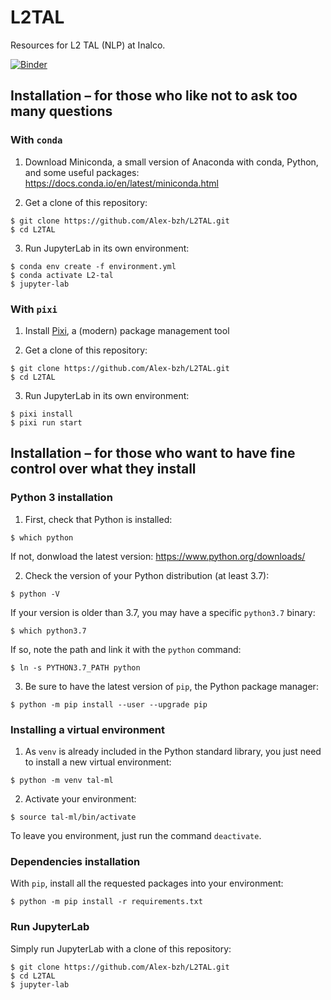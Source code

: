 # L2TAL

Resources for L2 TAL (NLP) at Inalco.

[![Binder](https://mybinder.org/badge_logo.svg)](https://mybinder.org/v2/gh/Alex-bzh/L2TAL/main)

## Installation – for those who like not to ask too many questions

### With `conda`

1. Download Miniconda, a small version of Anaconda with conda, Python, and some useful packages:  
https://docs.conda.io/en/latest/miniconda.html

2. Get a clone of this repository:

```
$ git clone https://github.com/Alex-bzh/L2TAL.git
$ cd L2TAL
```

3. Run JupyterLab in its own environment:

```
$ conda env create -f environment.yml
$ conda activate L2-tal
$ jupyter-lab
```

### With `pixi`

1. Install [Pixi](https://pixi.sh/), a (modern) package management tool

2. Get a clone of this repository:

```
$ git clone https://github.com/Alex-bzh/L2TAL.git
$ cd L2TAL
```

3. Run JupyterLab in its own environment:

```
$ pixi install
$ pixi run start
```

## Installation – for those who want to have fine control over what they install

### Python 3 installation

1. First, check that Python is installed:

```
$ which python
```

If not, donwload the latest version:
https://www.python.org/downloads/

2. Check the version of your Python distribution (at least 3.7):

```
$ python -V
```

If your version is older than 3.7, you may have a specific `python3.7` binary:

```
$ which python3.7
```

If so, note the path and link it with the `python` command:

```
$ ln -s PYTHON3.7_PATH python
```

3. Be sure to have the latest version of `pip`, the Python package manager:

```
$ python -m pip install --user --upgrade pip
```

### Installing a virtual environment

1. As `venv` is already included in the Python standard library, you just need to install a new virtual environment:

```
$ python -m venv tal-ml
```

2. Activate your environment:

```
$ source tal-ml/bin/activate
```

To leave you environment, just run the command `deactivate`.

### Dependencies installation

With `pip`, install all the requested packages into your environment:

```
$ python -m pip install -r requirements.txt
```

### Run JupyterLab

Simply run JupyterLab with a clone of this repository:

```
$ git clone https://github.com/Alex-bzh/L2TAL.git
$ cd L2TAL
$ jupyter-lab
```
